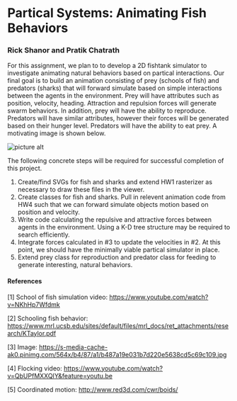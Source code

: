 # Partical Systems: Animating Fish Behaviors
### Rick Shanor and Pratik Chatrath

For this assignment, we plan to to develop a 2D fishtank simulator to investigate animating natural behaviors based on partical interactions. Our final goal is to build an animation consisting of prey (schools of fish) and predators (sharks) that will forward simulate based on simple interactions between the agents in the environment. Prey will have attributes such as position, velocity, heading. Attraction and repulsion forces will generate swarm behaviors. In addition, prey will have the ability to reproduce. Predators will have similar attributes, however their forces will be generated based on their hunger level. Predators will have the ability to eat prey. A motivating image is shown below.    

![picture alt](https://s-media-cache-ak0.pinimg.com/564x/b4/87/a1/b487a19e031b7d220e5638cd5c69c109.jpg)

The following concrete steps will be required for successful completion of this project.

 1. Create/find SVGs for fish and sharks and extend HW1 rasterizer as necessary to draw these files in the viewer.  
 2. Create classes for fish and sharks. Pull in relevent animation code from HW4 such that we can forward simulate objects motion based on position and velocity.
 3. Write code calculating the repulsive and attractive forces between agents in the environment. Using a K-D tree structure may be required to search efficiently.
 4. Integrate forces calculated in #3 to update the velocities in #2. At this point, we should have the minimally viable partical simulator in place. 
 5. Extend prey class for reproduction and predator class for feeding to generate interesting, natural behaviors.

#### References

[1] School of fish simulation video: https://www.youtube.com/watch?v=NKhHp7Wfdmk

[2] Schooling fish behavior: https://www.mrl.ucsb.edu/sites/default/files/mrl_docs/ret_attachments/research/KTaylor.pdf

[3] Image: https://s-media-cache-ak0.pinimg.com/564x/b4/87/a1/b487a19e031b7d220e5638cd5c69c109.jpg

[4] Flocking video: https://www.youtube.com/watch?v=QbUPfMXXQIY&feature=youtu.be

[5] Coordinated motion: http://www.red3d.com/cwr/boids/
